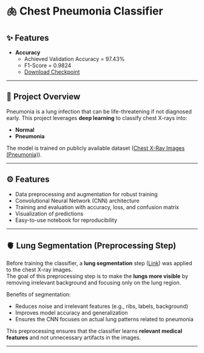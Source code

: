 # 🫁 Chest Pneumonia Classifier

## ✨ Features
- **Accuracy**
  - Achieved Validation Accuracy = 97.43%
  - F1-Score = 0.9824 
  - [Download Checkpoint](https://1024terabox.com/s/1cH2LXa_22BvCWUMaVQJiWw)

---

## 📌 Project Overview
Pneumonia is a lung infection that can be life-threatening if not diagnosed early. This project leverages **deep learning** to classify chest X-rays into:
- **Normal**
- **Pneumonia**

The model is trained on publicly available dataset ([Chest X-Ray Images (Pneumonia)](https://www.kaggle.com/datasets/paultimothymooney/chest-xray-pneumonia)).

---

## ⚙️ Features
- Data preprocessing and augmentation for robust training  
- Convolutional Neural Network (CNN) architecture  
- Training and evaluation with accuracy, loss, and confusion matrix  
- Visualization of predictions  
- Easy-to-use notebook for reproducibility  

---

## 🫀 Lung Segmentation (Preprocessing Step)

Before training the classifier, a **lung segmentation** step ([Link](https://github.com/Ali-Morsal/Lung-Segmentation-using-DenseUNet)) was applied to the chest X-ray images.  
The goal of this preprocessing step is to make the **lungs more visible** by removing irrelevant background and focusing only on the lung region.  

Benefits of segmentation:
- Reduces noise and irrelevant features (e.g., ribs, labels, background)  
- Improves model accuracy and generalization  
- Ensures the CNN focuses on actual lung patterns related to pneumonia  

This preprocessing ensures that the classifier learns **relevant medical features** and not unnecessary artifacts in the images.

---

